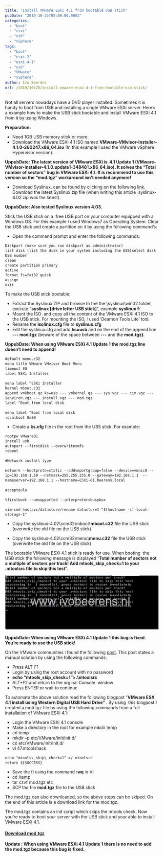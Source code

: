 ```yaml
---
title: "Install VMware ESXi 4.1 from bootable USB stick"
pubDate: "2010-10-25T08:00:00.000Z"
categories: 
  - "boot"
  - "esxi"
  - "usb"
  - "vSphere"
tags: 
  - "boot"
  - "esxi-2"
  - "esxi-4-1"
  - "usb"
  - "VMware"
  - "vSphere"
author: Ivo Beerens
url: /2010/10/25/install-vmware-esxi-4-1-from-bootable-usb-stick/
---
```


Not all servers nowadays have a DVD player installed. Sometimes it is handy to boot from USB and installing a single VMware ESXi server. Here’s a example how to make the USB stick bootable and install VMware ESXi 4.1 from it by using Windows.

**Preparation:**
- Need 1GB USB memory stick or more.
- Download the VMware ESXi 4.1 ISO named **VMware-VMvisor-Installer-4.1.0-260247.x86\_64.iso** (In this example I used the VMware vSphere Hypervisor version).

**UppubDate: The latest version of VMware ESXi is  4.1 Update 1 (VMware-VMvisor-Installer-4.1.0.update1-348481.x86\_64.iso). It solves the “Total number of sectors” bug in VMware ESXi 4.1. It is recommend to use this version so the “mod.tgz” workaround isn’t needed anymore!**

- Download Syslinux, can be found by clicking on the following [link](http://www.kernel.org/pub/linux/utils/boot/syslinux/). Download the latest Syslinux zip file (when writing this article  syslinux-4.02.zip was the latest).

**UppubDate: Also tested Syslinux version 4.03.**

Stick the USB stick on a  free USB port on your computer equipped with a Windows OS. For this example I used Windows7 as Operating System. Clear the USB stick and create a partition on it by using the following command’s:

- Open the command prompt and enter the following commands:
```
Diskpart (make sure you run diskpart as administrator)
list disk (list the disk in your system including the USB)select disk USB number
clean
create partition primary
active
format fs=fat32 quick
assign
exit
```

To make the USB stick bootable:
- Extract the Syslinux ZIP and browse to the the \\syslinux\\win32 folder,  execute “**syslinux \[drive letter USB stick\]**”, example **syslinux f:**
- Mount the ISO  and copy all the content of the VMware ESXi 4.1 ISO to the USB stick. For mounting the ISO, I used ‘Deamon Tools Lite’ tool.
- Rename the **isolinux.cfg** file to **syslinux.cfg**
- Edit the syslinux.cfg and add **ks=usb** and on the end of the append line **--- mod.tgz** (beware of the space between **---** and the **mod.tgz).**

**UppubDate: When using VMware ESXi 4.1 Update 1 the mod.tgz line doesn’t need to append!**

```
default menu.c32
menu title VMware VMvisor Boot Menu
timeout 80
label ESXi Installer

menu label ^ESXi Installer
kernel mboot.c32
append vmkboot.gz ks=usb --- vmkernel.gz --- sys.vgz --- cim.vgz --- ienviron.vgz --- install.vgz --- mod.tgz
label ^Boot from local disk

menu label ^Boot from local disk
localboot 0x80
```

- Create a **ks.cfg** file in the root from the UBS stick. For example:
```
rootpw VMware01
install usb
autopart --firstdisk --overwritevmfs
reboot

#Network install type

network --bootproto=static --addvmportgroup=false --device=vmnic0 --ip=192.168.1.10 --netmask=255.255.255.0 --gateway=192.168.1.1  --nameserver=192.168.1.1 --hostname=ESXi-01.beerens.local

accepteula

%firstboot --unsupported --interpreter=busybox

vim-cmd hostsvc/datastore/rename datastore1 "$(hostname -s)-local-storage-1"
```

- Copy the syslinux-4.02\\com32\\mboot\\**mboot.c32** file the USB stick (overwrite the old file on the USB stick) 

- Copy the syslinux-4.02\\com32\\menu\\**menu.c32** file the USB stick (overwrite the old file on the USB stick)

The bootable VMware ESXi 4.1 stick is ready for use. When booting  the USB stick the following message is displayed “**Total number of sectors not a multiple of sectors per track! Add mtools\_skip\_check=1 to your .mtoolsrc file to skip this test**”.

[![image](images/image_thumb1.png "image")](images/image1.png)

**UppubDate: When using VMware ESXi 4.1 Update 1 this bug is fixed. You’re ready to use the USB stick!**

On the VMware communities I found the following [post](http://communities.VMware.com/message/1621352). This post states a manual solution by using the following commands:
- Press ALT-F1
- Login by using the root account with no password
- **echo “mtools\_skip\_check=1”>.\\mtoolsrc**
- ALT+F2 and return to the orginal Console  window
- Press ENTER or wait to continue

To automate the above solution read the following blogpost “**VMware ESX 4.1 install using Western Digital USB Hard Drive”** . By using  this blogpost I created a mod.tgz file by using the following commands from a full installation of VMware ESXi 4.1:
- Login the VMware ESXi 4.1 console
- Make a directory in the root for example mkdir temp
- cd temp
- mkdir –p etc/VMware/init/init.d/
- cd etc/VMware/init/init.d/
- vi 47.mtoolshack
```
echo "mtools\_skip\_check=1" >/.mtoolsrc
return ${SUCCESS}
```

- Save the fi using the command **:wq** in VI
- cd /temp
- tar czvf mod.tgz etc
- SCP the file **mod.tgz** file to the USB stick

The mod.tgz can also downloaded, so the above steps can be skiped. On the end of this article is a download link for the mod.tgz.

The mod.tgz contains an init script which skips the mtools check. Now you’re ready to boot your server with the USB stick and your able to install  VMware ESXi 4.1. 

#### [Download mod.tgz](https://www.ivobeerens.nl/wp-content/uploads/mod.tgz)

**Update : When using VMware ESXi 4.1 Update 1 there is no need to add the mod.tgz because this bug is fixed.**